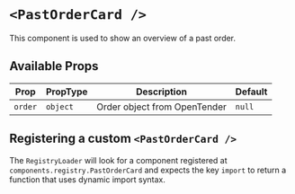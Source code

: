 # `<PastOrderCard />`

This component is used to show an overview of a past order.

## Available Props

| Prop    | PropType | Description                  | Default |
| ------- | -------- | ---------------------------- | ------- |
| `order` | `object` | Order object from OpenTender | `null`  |

## Registering a custom `<PastOrderCard />`

The `RegistryLoader` will look for a component registered at `components.registry.PastOrderCard` and expects the key `import` to return a function that uses dynamic import syntax.
